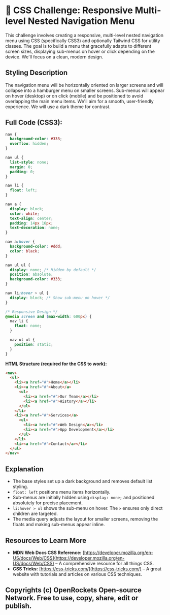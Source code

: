 # 🐞 CSS Challenge:  Responsive Multi-level Nested Navigation Menu


This challenge involves creating a responsive, multi-level nested navigation menu using CSS (specifically CSS3) and optionally Tailwind CSS for utility classes. The goal is to build a menu that gracefully adapts to different screen sizes, displaying sub-menus on hover or click depending on the device.  We'll focus on a clean, modern design.


## Styling Description

The navigation menu will be horizontally oriented on larger screens and will collapse into a hamburger menu on smaller screens.  Sub-menus will appear on hover (desktop) or on click (mobile) and be positioned to avoid overlapping the main menu items. We'll aim for a smooth, user-friendly experience.  We will use a dark theme for contrast.


## Full Code (CSS3):

```css
nav {
  background-color: #333;
  overflow: hidden;
}

nav ul {
  list-style: none;
  margin: 0;
  padding: 0;
}

nav li {
  float: left;
}

nav a {
  display: block;
  color: white;
  text-align: center;
  padding: 14px 16px;
  text-decoration: none;
}

nav a:hover {
  background-color: #ddd;
  color: black;
}

nav ul ul {
  display: none; /* Hidden by default */
  position: absolute;
  background-color: #333;
}

nav li:hover > ul {
  display: block; /* Show sub-menu on hover */
}

/* Responsive Design */
@media screen and (max-width: 600px) {
  nav li {
    float: none;
  }

  nav ul ul {
    position: static;
  }
}
```

**HTML Structure (required for the CSS to work):**

```html
<nav>
  <ul>
    <li><a href="#">Home</a></li>
    <li><a href="#">About</a>
      <ul>
        <li><a href="#">Our Team</a></li>
        <li><a href="#">History</a></li>
      </ul>
    </li>
    <li><a href="#">Services</a>
      <ul>
        <li><a href="#">Web Design</a></li>
        <li><a href="#">App Development</a></li>
      </ul>
    </li>
    <li><a href="#">Contact</a></li>
  </ul>
</nav>
```


## Explanation

* The base styles set up a dark background and removes default list styling.
* `float: left` positions menu items horizontally.
* Sub-menus are initially hidden using `display: none;` and positioned absolutely for precise placement.
* `li:hover > ul` shows the sub-menu on hover.  The `>` ensures only direct children are targeted.
* The media query adjusts the layout for smaller screens, removing the floats and making sub-menus appear inline.


##  Resources to Learn More

* **MDN Web Docs CSS Reference:** [https://developer.mozilla.org/en-US/docs/Web/CSS](https://developer.mozilla.org/en-US/docs/Web/CSS) –  A comprehensive resource for all things CSS.
* **CSS Tricks:** [https://css-tricks.com/](https://css-tricks.com/) – A great website with tutorials and articles on various CSS techniques.


## Copyrights (c) OpenRockets Open-source Network. Free to use, copy, share, edit or publish.

